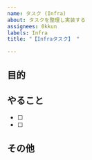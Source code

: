 ```yaml
---
name: タスク (Infra)
about: タスクを整理し実装する
assignees: 0kkun
labels: Infra
title: "【Infraタスク】 "

---
```


## 目的

## やること

- [ ]
- [ ]

## その他